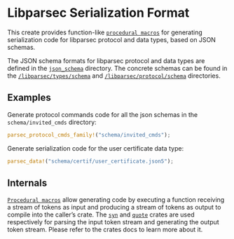 # Libparsec Serialization Format

This create provides function-like [`procedural macros`] for generating
serialization code for libparsec protocol and data types, based on JSON schemas.

The JSON schema formats for libparsec protocol and data types are defined in
the [`json_schema`] directory. The concrete schemas can be found in the
[`/libparsec/types/schema`] and [`/libparsec/protocol/schema`] directories.

## Examples

Generate protocol commands code for all the json schemas in the
`schema/invited_cmds` directory:

```rust
parsec_protocol_cmds_family!("schema/invited_cmds");
```

Generate serialization code for the user certificate data type:

```rust
parsec_data!("schema/certif/user_certificate.json5");
```

## Internals

[`Procedural macros`] allow generating code by executing a function receiving a
stream of tokens as input and producing a stream of tokens as output to compile
into the caller’s crate.
The [`syn`] and [`quote`] crates are used respectively for parsing the input
token stream and generating the output token stream. Please refer to the crates
docs to learn more about it.

[`json_schema`]: https://github.com/Scille/parsec-cloud/tree/master/json_schema
[`/libparsec/types/schema`]: https://github.com/Scille/parsec-cloud/tree/master/libparsec/types/schema
[`/libparsec/protocol/schema`]: https://github.com/Scille/parsec-cloud/tree/master/libparsec/protocol/schema
[`procedural macros`]: https://doc.rust-lang.org/reference/procedural-macros.html#function-like-procedural-macros
[`syn`]: https://docs.rs/syn/latest/syn/
[`quote`]: https://docs.rs/crate/quote/latest
